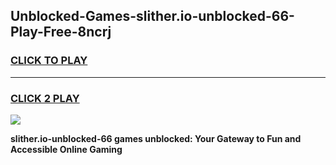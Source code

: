 
## Unblocked-Games-slither.io-unblocked-66-Play-Free-8ncrj
<h3>
<a href="https://premium76.site?title=slither.io-unblocked-66&ref=19M">CLICK TO PLAY</a></h3>
<hr>

<h3>
<a href="https://premium76.site?title=slither.io-unblocked-66&ref=19M">CLICK 2 PLAY</a>
  
</h3>

<a href="https://premium76.site?title=slither.io-unblocked-66&ref=19M"><img src="https://clearcache.store/games.png"></a>


**slither.io-unblocked-66 games unblocked: Your Gateway to Fun and Accessible Online Gaming**
